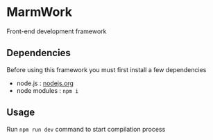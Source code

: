 # MarmWork

Front-end development framework

## Dependencies

Before using this framework you must first install a few dependencies

 - node.js : [nodejs.org](http://nodejs.org/)
 - node modules : `npm i`

## Usage

Run `npm run dev` command to start compilation process
